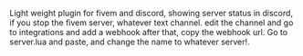 Light weight plugin for fivem and discord, showing server status in discord, if you stop the fivem server, whatever text channel. edit the channel and go to integrations and add a webhook
after that, copy the webhook url. Go to server.lua and paste, and change the name to whatever server!.
